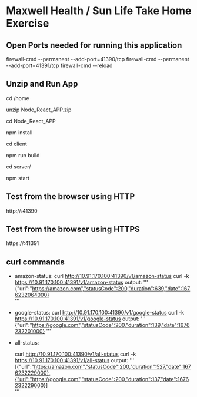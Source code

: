 # Maxwell Health / Sun Life Take Home Exercise   

## Open Ports needed for running this application

firewall-cmd --permanent --add-port=41390/tcp
firewall-cmd --permanent --add-port=41391/tcp
firewall-cmd --reload


## Unzip and Run App

cd /home

unzip Node_React_APP.zip

cd Node_React_APP

npm install

cd client

npm run build

cd server/

npm start

## Test from the browser using HTTP
 http://<ipaddress>:41390 

## Test from the browser using HTTPS
 https://<ipaddress>:41391



## curl commands

- amazon-status:
    curl http://10.91.170.100:41390/v1/amazon-status
    curl -k https://10.91.170.100:41391/v1/amazon-status
    output:
    '''
    {"url":"https://amazon.com","statusCode":200,"duration":639,"date":1676232064000}                 
    '''
- google-status:
    curl http://10.91.170.100:41390/v1/google-status
    curl -k https://10.91.170.100:41391/v1/google-status
    output:
    '''
    {"url":"https://google.com","statusCode":200,"duration":139,"date":1676232201000}
    '''
- all-status:

    curl http://10.91.170.100:41390/v1/all-status
    curl -k https://10.91.170.100:41391/v1/all-status
    output:
    '''
    [{"url":"https://amazon.com","statusCode":200,"duration":527,"date":1676232229000},{"url":"https://google.com","statusCode":200,"duration":137,"date":1676232229000}]        
    '''
